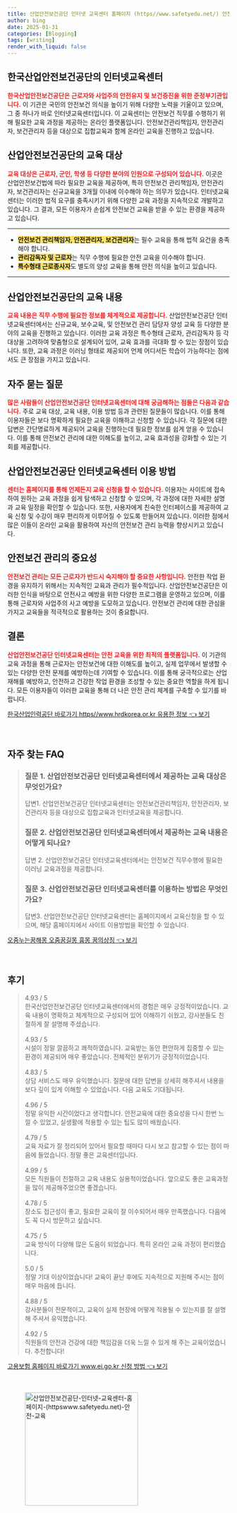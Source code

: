 ```yaml
---
title: 산업안전보건공단 인터넷 교육센터 홈페이지 (https//www.safetyedu.net/) 안전 교육
author: bing
date: 2025-01-31
categories: [Blogging]
tags: [writing]
render_with_liquid: false
---
```



<h2 id='한국산업안전보건공단소개'>한국산업안전보건공단의 인터넷교육센터</h2>

<p><b><span style="color: #ee2323;">한국산업안전보건공단은 근로자와 사업주의 안전유지 및 보건증진을 위한 준정부기관입니다.</span></b> 이 기관은 국민의 안전보건 의식을 높이기 위해 다양한 노력을 기울이고 있으며, 그 중 하나가 바로 인터넷교육센터입니다. 이 교육센터는 안전보건 직무를 수행하기 위해 필요한 교육 과정을 제공하는 온라인 플랫폼입니다. 안전보건관리책임자, 안전관리자, 보건관리자 등을 대상으로 집합교육과 함께 온라인 교육을 진행하고 있습니다.</p>

<h2 id='교육대상'>산업안전보건공단의 교육 대상</h2>

<p><b><span style="color: #ee2323;">교육 대상은 근로자, 군인, 학생 등 다양한 분야의 인원으로 구성되어 있습니다.</span></b> 이곳은 산업안전보건법에 따라 필요한 교육을 제공하며, 특히 안전보건 관리책임자, 안전관리자, 보건관리자는 신규교육을 3개월 이내에 이수해야 하는 의무가 있습니다. 인터넷교육센터는 이러한 법적 요구를 충족시키기 위해 다양한 교육 과정을 지속적으로 개발하고 있습니다. 그 결과, 모든 이용자가 손쉽게 안전보건 교육을 받을 수 있는 환경을 제공하고 있습니다.</p>

<hr />

<ul>
    <li><b><span style="background-color: #ffe066;">안전보건 관리책임자, 안전관리자, 보건관리자</span></b>는 필수 교육을 통해 법적 요건을 충족해야 합니다.</li>
    <li><b><span style="background-color: #ffe066;">관리감독자 및 근로자</span></b>는 직무 수행에 필요한 안전 교육을 이수해야 합니다.</li>
    <li><b><span style="background-color: #ffe066;">특수형태 근로종사자</span></b>도 별도의 양성 교육을 통해 안전 의식을 높이고 있습니다.</li>
</ul>

<hr />

<h2 id='교육내용'>산업안전보건공단의 교육 내용</h2>

<p><b><span style="color: #ee2323;">교육 내용은 직무 수행에 필요한 정보를 체계적으로 제공합니다.</span></b> 산업안전보건공단 인터넷교육센터에서는 신규교육, 보수교육, 및 안전보건 관리 담당자 양성 교육 등 다양한 분야의 교육을 진행하고 있습니다. 이러한 교육 과정은 특수형태 근로자, 관리감독자 등 각 대상을 고려하여 맞춤형으로 설계되어 있어, 교육 효과를 극대화 할 수 있는 장점이 있습니다. 또한, 교육 과정은 이러닝 형태로 제공되어 언제 어디서든 학습이 가능하다는 점에서도 큰 장점을 가지고 있습니다.</p>

<h2 id='자주묻는질문'>자주 묻는 질문</h2>

<p><b><span style="color: #ee2323;">많은 사람들이 산업안전보건공단 인터넷교육센터에 대해 궁금해하는 점들은 다음과 같습니다.</span></b> 주로 교육 대상, 교육 내용, 이용 방법 등과 관련된 질문들이 많습니다. 이를 통해 이용자들은 보다 명확하게 필요한 교육을 이해하고 신청할 수 있습니다. 각 질문에 대한 답변은 간단명료하게 제공되어 교육을 진행하는데 필요한 정보를 쉽게 얻을 수 있습니다. 이를 통해 안전보건 관리에 대한 이해도를 높이고, 교육 효과성을 강화할 수 있는 기회를 제공합니다.</p>

<h2 id='이용방법'>산업안전보건공단 인터넷교육센터 이용 방법</h2>

<p><b><span style="color: #ee2323;">센터는 홈페이지를 통해 언제든지 교육 신청을 할 수 있습니다.</span></b> 이용자는 사이트에 접속하여 원하는 교육 과정을 쉽게 탐색하고 신청할 수 있으며, 각 과정에 대한 자세한 설명과 교육 일정을 확인할 수 있습니다. 또한, 사용자에게 친숙한 인터페이스를 제공하여 교육 신청 및 수강이 매우 편리하게 이루어질 수 있도록 만들어져 있습니다. 이러한 점에서 많은 이들이 온라인 교육을 활용하여 자신의 안전보건 관리 능력을 향상시키고 있습니다.</p>

<h2 id='안전보건관리'>안전보건 관리의 중요성</h2>

<p><b><span style="color: #ee2323;">안전보건 관리는 모든 근로자가 반드시 숙지해야 할 중요한 사항입니다.</span></b> 안전한 작업 환경을 유지하기 위해서는 지속적인 교육과 관리가 필수적입니다. 산업안전보건공단은 이러한 인식을 바탕으로 안전사고 예방을 위한 다양한 프로그램을 운영하고 있으며, 이를 통해 근로자와 사업주의 사고 예방을 도모하고 있습니다. 안전보건 관리에 대한 관심을 가지고 교육들을 적극적으로 활용하는 것이 중요합니다.</p>

<h2 id='마무리'>결론</h2>

<p><b><span style="color: #ee2323;">산업안전보건공단 인터넷교육센터는 안전 교육을 위한 최적의 플랫폼입니다.</span></b> 이 기관의 교육 과정을 통해 근로자는 안전보건에 대한 이해도를 높이고, 실제 업무에서 발생할 수 있는 다양한 안전 문제를 예방하는데 기여할 수 있습니다. 이를 통해 궁극적으로는 산업재해를 예방하고, 안전하고 건강한 작업 환경을 조성할 수 있는 중요한 역할을 하게 됩니다. 모든 이용자들이 이러한 교육을 통해 더 나은 안전 관리 체계를 구축할 수 있기를 바랍니다.</p>


<p><a class="click-button" title="한국산업인력공단 바로가기 https//www.hrdkorea.or.kr 유용한 정보" href="https://blackassets.github.io/posts/%ED%95%9C%EA%B5%AD%EC%82%B0%EC%97%85%EC%9D%B8%EB%A0%A5%EA%B3%B5%EB%8B%A8-%EB%B0%94%EB%A1%9C%EA%B0%80%EA%B8%B0-httpswww.hrdkorea.or.kr-%EC%9C%A0%EC%9A%A9%ED%95%9C-%EC%A0%95%EB%B3%B4/" rel="dofollow">한국산업인력공단 바로가기 https//www.hrdkorea.or.kr 유용한 정보 👈 보기</a></p><br>
<h2 id='자주_찾는_FAQ'>자주 찾는 FAQ</h2>
<div itemscope="" itemtype="https://schema.org/FAQPage"> 
<blockquote> 
<div itemscope="" itemprop="mainEntity" itemtype="https://schema.org/Question"> 
<h3 itemprop="name">질문 1. 산업안전보건공단 인터넷교육센터에서 제공하는 교육 대상은 무엇인가요?</h3> 
<div itemscope="" itemprop="acceptedAnswer" itemtype="https://schema.org/Answer"> 
<span itemprop="text"> 
<p>답변1. 산업안전보건공단 인터넷교육센터는 안전보건관리책임자, 안전관리자, 보건관리자 등을 대상으로 집합교육과 인터넷교육을 제공합니다.</p> 
</span> 
</div> 
</div> 
<div itemscope="" itemprop="mainEntity" itemtype="https://schema.org/Question"> 
<h3 itemprop="name">질문 2. 산업안전보건공단 인터넷교육센터에서 제공하는 교육 내용은 어떻게 되나요?</h3> 
<div itemscope="" itemprop="acceptedAnswer" itemtype="https://schema.org/Answer"> 
<span itemprop="text"> 
<p>답변 2. 산업안전보건공단 인터넷교육센터에서는 안전보건 직무수행에 필요한 이러닝 교육과정을 제공합니다.</p> 
</span> 
</div> 
</div> 
<div itemscope="" itemprop="mainEntity" itemtype="https://schema.org/Question"> 
<h3 itemprop="name">질문 3. 산업안전보건공단 인터넷교육센터를 이용하는 방법은 무엇인가요?</h3> 
<div itemscope="" itemprop="acceptedAnswer" itemtype="https://schema.org/Answer"> 
<span itemprop="text"> 
<p>답변3. 산업안전보건공단 인터넷교육센터는 홈페이지에서 교육신청을 할 수 있으며, 해당 홈페이지에서 사이트 이용방법을 확인할 수 있습니다.</p> 
</span> 
</div> 
</div> 
</blockquote> 
</div>
<p><a class="click-button" title="오줌누는꿈해몽 오줌꿈길몽 흉몽 꿈의상징" href="https://blackassets.github.io/posts/%EC%98%A4%EC%A4%8C%EB%88%84%EB%8A%94%EA%BF%88%ED%95%B4%EB%AA%BD-%EC%98%A4%EC%A4%8C%EA%BF%88%EA%B8%B8%EB%AA%BD-%ED%9D%89%EB%AA%BD-%EA%BF%88%EC%9D%98%EC%83%81%EC%A7%95/" rel="dofollow">오줌누는꿈해몽 오줌꿈길몽 흉몽 꿈의상징 👈 보기</a></p><br>
<h2 id='후기'>후기</h2>
<div itemscope itemtype="https://schema.org/Product">
  <blockquote>
  <div itemprop="review" itemscope itemtype="https://schema.org/Review">
      <div itemprop="reviewRating" itemscope itemtype="https://schema.org/Rating"> <span itemprop="ratingValue">4.93</span> / <span itemprop="bestRating">5</span> </div>
      <span itemprop="reviewBody">한국산업안전보건공단 인터넷교육센터에서의 경험은 매우 긍정적이었습니다. 교육 내용이 명확하고 체계적으로 구성되어 있어 이해하기 쉬웠고, 강사분들도 친절하게 잘 설명해 주셨습니다.</span>
  </div>
  <br>
  <div itemprop="review" itemscope itemtype="https://schema.org/Review">
      <div itemprop="reviewRating" itemscope itemtype="https://schema.org/Rating"> <span itemprop="ratingValue">4.93</span> / <span itemprop="bestRating">5</span> </div>
      <span itemprop="reviewBody">시설이 정말 깔끔하고 쾌적하였습니다. 교육받는 동안 편안하게 집중할 수 있는 환경이 제공되어 매우 좋았습니다. 전체적인 분위기가 긍정적이었습니다.</span>
  </div>
  <br>
  <div itemprop="review" itemscope itemtype="https://schema.org/Review">
      <div itemprop="reviewRating" itemscope itemtype="https://schema.org/Rating"> <span itemprop="ratingValue">4.83</span> / <span itemprop="bestRating">5</span> </div>
      <span itemprop="reviewBody">상담 서비스도 매우 유익했습니다. 질문에 대한 답변을 상세히 해주셔서 내용을 보다 깊이 있게 이해할 수 있었습니다. 다음 교육도 기대됩니다.</span>
  </div>
  <br>
  <div itemprop="review" itemscope itemtype="https://schema.org/Review">
      <div itemprop="reviewRating" itemscope itemtype="https://schema.org/Rating"> <span itemprop="ratingValue">4.96</span> / <span itemprop="bestRating">5</span> </div>
      <span itemprop="reviewBody">정말 유익한 시간이었다고 생각합니다. 안전교육에 대한 중요성을 다시 한번 느낄 수 있었고, 실생활에 적용할 수 있는 팁도 많이 배웠습니다.</span>
  </div>
  <br>
  <div itemprop="review" itemscope itemtype="https://schema.org/Review">
      <div itemprop="reviewRating" itemscope itemtype="https://schema.org/Rating"> <span itemprop="ratingValue">4.79</span> / <span itemprop="bestRating">5</span> </div>
      <span itemprop="reviewBody">교육 자료가 잘 정리되어 있어서 필요할 때마다 다시 보고 참고할 수 있는 점이 마음에 들었습니다. 정말 좋은 교육센터입니다.</span>
  </div>
  <br>
  <div itemprop="review" itemscope itemtype="https://schema.org/Review">
      <div itemprop="reviewRating" itemscope itemtype="https://schema.org/Rating"> <span itemprop="ratingValue">4.99</span> / <span itemprop="bestRating">5</span> </div>
      <span itemprop="reviewBody">모든 직원들이 친절하고 교육 내용도 실용적이었습니다. 앞으로도 좋은 교육과정을 많이 제공해주었으면 좋겠습니다.</span>
  </div>
  <br>
  <div itemprop="review" itemscope itemtype="https://schema.org/Review">
      <div itemprop="reviewRating" itemscope itemtype="https://schema.org/Rating"> <span itemprop="ratingValue">4.78</span> / <span itemprop="bestRating">5</span> </div>
      <span itemprop="reviewBody">장소도 접근성이 좋고, 필요한 교육이 잘 이수되어서 매우 만족했습니다. 다음에도 꼭 다시 방문하고 싶습니다.</span>
  </div>
  <br>
  <div itemprop="review" itemscope itemtype="https://schema.org/Review">
      <div itemprop="reviewRating" itemscope itemtype="https://schema.org/Rating"> <span itemprop="ratingValue">4.75</span> / <span itemprop="bestRating">5</span> </div>
      <span itemprop="reviewBody">교육 방식이 다양해 많은 도움이 되었습니다. 특히 온라인 교육 과정이 편리했습니다.</span>
  </div>
  <br>
  <div itemprop="review" itemscope itemtype="https://schema.org/Review">
      <div itemprop="reviewRating" itemscope itemtype="https://schema.org/Rating"> <span itemprop="ratingValue">5.0</span> / <span itemprop="bestRating">5</span> </div>
      <span itemprop="reviewBody">정말 기대 이상이었습니다! 교육이 끝난 후에도 지속적으로 지원해 주시는 점이 매우 마음에 듭니다.</span>
  </div>
  <br>
  <div itemprop="review" itemscope itemtype="https://schema.org/Review">
      <div itemprop="reviewRating" itemscope itemtype="https://schema.org/Rating"> <span itemprop="ratingValue">4.88</span> / <span itemprop="bestRating">5</span> </div>
      <span itemprop="reviewBody">강사분들이 전문적이고, 교육이 실제 현장에 어떻게 적용될 수 있는지를 잘 설명해 주셔서 유익했습니다.</span>
  </div>
  <br>
  <div itemprop="review" itemscope itemtype="https://schema.org/Review">
      <div itemprop="reviewRating" itemscope itemtype="https://schema.org/Rating"> <span itemprop="ratingValue">4.92</span> / <span itemprop="bestRating">5</span> </div>
      <span itemprop="reviewBody">직원들의 안전과 건강에 대한 책임감을 더욱 느낄 수 있게 해 주는 교육이었습니다. 추천합니다!</span>
  </div>
  </blockquote>
</div>
<p><a class="click-button" title="고용보험 홈페이지 바로가기 www.ei.go.kr 신청 방법" href="https://blackassets.github.io/posts/%EA%B3%A0%EC%9A%A9%EB%B3%B4%ED%97%98-%ED%99%88%ED%8E%98%EC%9D%B4%EC%A7%80-%EB%B0%94%EB%A1%9C%EA%B0%80%EA%B8%B0-www.ei.go.kr-%EC%8B%A0%EC%B2%AD-%EB%B0%A9%EB%B2%95/" rel="dofollow">고용보험 홈페이지 바로가기 www.ei.go.kr 신청 방법 👈 보기</a></p><br>
<figure class="image"><img src="https://blackassets.github.io/assets/img/thumbnail/산업안전보건공단-인터넷-교육센터-홈페이지-(httpswww.safetyedu.net)-안전-교육.webp" alt="산업안전보건공단-인터넷-교육센터-홈페이지-(httpswww.safetyedu.net)-안전-교육" width="256" height="256"></figure>